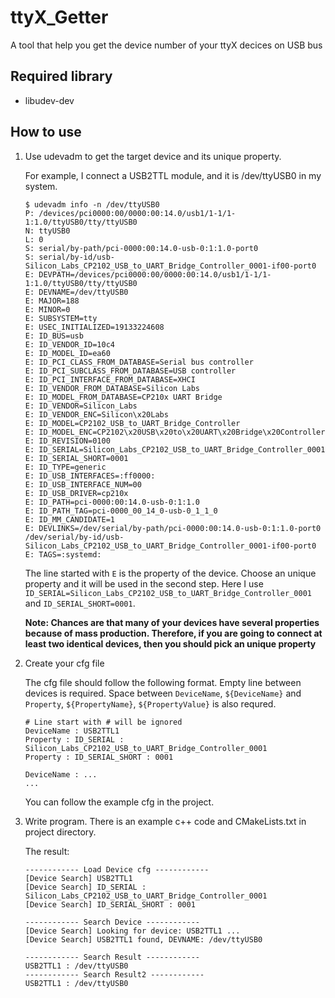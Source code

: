 # ttyX_Getter
A tool that help you get the device number of your ttyX decices on USB bus

## Required library

* libudev-dev

## How to use

1. Use udevadm to get the target device and its unique property.

    For example, I connect a USB2TTL module, and it is /dev/ttyUSB0 in my system.
    ```SHELL
    $ udevadm info -n /dev/ttyUSB0
    P: /devices/pci0000:00/0000:00:14.0/usb1/1-1/1-1:1.0/ttyUSB0/tty/ttyUSB0
    N: ttyUSB0
    L: 0
    S: serial/by-path/pci-0000:00:14.0-usb-0:1:1.0-port0
    S: serial/by-id/usb-Silicon_Labs_CP2102_USB_to_UART_Bridge_Controller_0001-if00-port0
    E: DEVPATH=/devices/pci0000:00/0000:00:14.0/usb1/1-1/1-1:1.0/ttyUSB0/tty/ttyUSB0
    E: DEVNAME=/dev/ttyUSB0
    E: MAJOR=188
    E: MINOR=0
    E: SUBSYSTEM=tty
    E: USEC_INITIALIZED=19133224608
    E: ID_BUS=usb
    E: ID_VENDOR_ID=10c4
    E: ID_MODEL_ID=ea60
    E: ID_PCI_CLASS_FROM_DATABASE=Serial bus controller
    E: ID_PCI_SUBCLASS_FROM_DATABASE=USB controller
    E: ID_PCI_INTERFACE_FROM_DATABASE=XHCI
    E: ID_VENDOR_FROM_DATABASE=Silicon Labs
    E: ID_MODEL_FROM_DATABASE=CP210x UART Bridge
    E: ID_VENDOR=Silicon_Labs
    E: ID_VENDOR_ENC=Silicon\x20Labs
    E: ID_MODEL=CP2102_USB_to_UART_Bridge_Controller
    E: ID_MODEL_ENC=CP2102\x20USB\x20to\x20UART\x20Bridge\x20Controller
    E: ID_REVISION=0100
    E: ID_SERIAL=Silicon_Labs_CP2102_USB_to_UART_Bridge_Controller_0001
    E: ID_SERIAL_SHORT=0001
    E: ID_TYPE=generic
    E: ID_USB_INTERFACES=:ff0000:
    E: ID_USB_INTERFACE_NUM=00
    E: ID_USB_DRIVER=cp210x
    E: ID_PATH=pci-0000:00:14.0-usb-0:1:1.0
    E: ID_PATH_TAG=pci-0000_00_14_0-usb-0_1_1_0
    E: ID_MM_CANDIDATE=1
    E: DEVLINKS=/dev/serial/by-path/pci-0000:00:14.0-usb-0:1:1.0-port0 /dev/serial/by-id/usb-Silicon_Labs_CP2102_USB_to_UART_Bridge_Controller_0001-if00-port0
    E: TAGS=:systemd:
    ```

    The line started with ```E``` is the property of the device. Choose an unique property and it will be used in the second step. Here I use ```ID_SERIAL=Silicon_Labs_CP2102_USB_to_UART_Bridge_Controller_0001``` and ```ID_SERIAL_SHORT=0001```.
  
    **Note: Chances are that many of your devices have several properties because of mass production. Therefore, if you are going to connect at least two identical devices, then you should pick an unique property** 

2. Create your cfg file

    The cfg file should follow the following format.
    Empty line between devices is required.
    Space between ```DeviceName```, ```${DeviceName}``` and ```Property```, ```${PropertyName}```, ```${PropertyValue}``` is also requred.

    ```
    # Line start with # will be ignored
    DeviceName : USB2TTL1
    Property : ID_SERIAL : Silicon_Labs_CP2102_USB_to_UART_Bridge_Controller_0001
    Property : ID_SERIAL_SHORT : 0001

    DeviceName : ...
    ...
    ```

    You can follow the example cfg in the project.

3. Write program. There is an example c++ code and CMakeLists.txt in project directory. 

    The result:

    ```
    ------------ Load Device cfg ------------
    [Device Search] USB2TTL1
    [Device Search] ID_SERIAL : Silicon_Labs_CP2102_USB_to_UART_Bridge_Controller_0001
    [Device Search] ID_SERIAL_SHORT : 0001

    ------------ Search Device ------------
    [Device Search] Looking for device: USB2TTL1 ...
    [Device Search] USB2TTL1 found, DEVNAME: /dev/ttyUSB0

    ------------ Search Result ------------
    USB2TTL1 : /dev/ttyUSB0
    ------------ Search Result2 ------------
    USB2TTL1 : /dev/ttyUSB0
    ```

